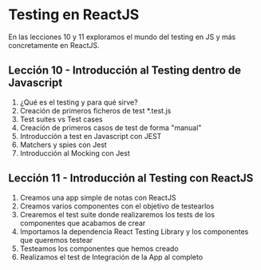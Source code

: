 # Testing en ReactJS
En las lecciones 10 y 11 exploramos el mundo del testing en JS y más concretamente en ReactJS.

## Lección 10 - Introducción al Testing dentro de Javascript
1. ¿Qué es el testing y para qué sirve?
2. Creación de primeros ficheros de test *.test.js
3. Test suites vs Test cases
4. Creación de primeros casos de test de forma "manual"
5. Introducción a test en Javascript con JEST
6. Matchers y spies con Jest
7. Introducción al Mocking con Jest

## Lección 11 - Introducción al Testing con ReactJS
1. Creamos una app simple de notas con ReactJS
2. Creamos varios componentes con el objetivo de testearlos
3. Crearemos el test suite donde realizaremos los tests de los componentes que acabamos de crear
4. Importamos la dependencia React Testing Library y los componentes que queremos testear
5. Testeamos los componentes que hemos creado
6. Realizamos el test de Integración de la App al completo
